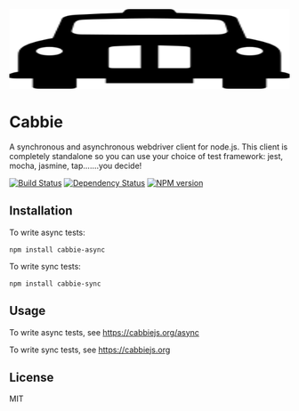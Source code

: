 <a href="https://cabbiejs.org">
  <img src="logo/logo.svg" width="100%" height="144">
</a>

# Cabbie

A synchronous and asynchronous webdriver client for node.js. This client is completely standalone so you can use your choice of test framework: jest, mocha, jasmine, tap.......you decide!

[![Build Status](https://img.shields.io/travis/ForbesLindesay/cabbie/master.svg)](https://travis-ci.org/ForbesLindesay/cabbie)
[![Dependency Status](https://img.shields.io/david/ForbesLindesay/cabbie.svg)](https://david-dm.org/ForbesLindesay/cabbie)
[![NPM version](https://img.shields.io/npm/v/cabbie.svg)](https://www.npmjs.com/package/cabbie)

## Installation

To write async tests:

```
npm install cabbie-async
```

To write sync tests:

```
npm install cabbie-sync
```

## Usage

To write async tests, see https://cabbiejs.org/async

To write sync tests, see https://cabbiejs.org

## License

MIT
